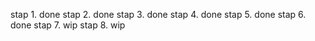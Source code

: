 stap 1. done
stap 2. done 
stap 3. done 
stap 4. done
stap 5. done
stap 6. done
stap 7. wip
stap 8. wip
